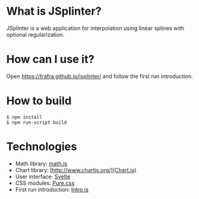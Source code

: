 # What is JSplinter?

JSplinter is a web application for interpolation using linear splines with optional regularization.

# How can I use it?

Open https://frafra.github.io/jsplinter/ and follow the first run introduction.

# How to build

```
$ npm install
$ npm run-script build
```

# Technologies

 - Math library: [math.js](http://mathjs.org/)
 - Chart library: [http://www.chartjs.org/](Chart.js)
 - User interface: [Svelte](https://svelte.technology/)
 - CSS modules: [Pure.css](https://purecss.io/)
 - First run introduction: [Intro.js](http://introjs.com/)
